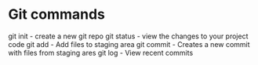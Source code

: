 # Git commands

git init - create a new git repo
git status - view the changes to your project code
git add - Add files to staging area
git commit -  Creates a new commit with files from staging ares
git log - View recent commits